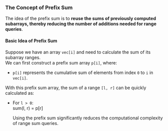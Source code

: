 ### The Concept of Prefix Sum

The idea of the prefix sum is to **reuse the sums of previously computed subarrays, thereby reducing the number of additions needed for range queries**.

#### Basic Idea of Prefix Sum

Suppose we have an array `vec[i]` and need to calculate the sum of its subarray ranges.  
We can first construct a prefix sum array `p[i]`, where:

- `p[i]` represents the cumulative sum of elements from index `0` to `i` in `vec[i]`.

With this prefix sum array, the sum of a range `[l, r]` can be quickly calculated as:

- For `l > 0`:  
sum(l, r) = p[r]

  Using the prefix sum significantly reduces the computational complexity of range sum queries.
